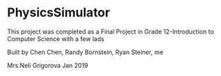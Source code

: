 # PhysicsSimulator
This project was completed as a Final Project in Grade 12-Introduction to Computer Science with a few lads 

Built by
Chen Chen, Randy Bornstein, Ryan Steiner, me

Mrs.Neli Grigorova
Jan 2019
